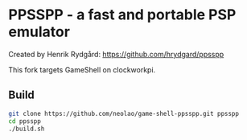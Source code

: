 ﻿PPSSPP - a fast and portable PSP emulator
=========================================

Created by Henrik Rydgård: https://github.com/hrydgard/ppsspp

This fork targets GameShell on clockworkpi.

Build
-----

```bash
git clone https://github.com/neolao/game-shell-ppsspp.git ppsspp
cd ppsspp
./build.sh
```
